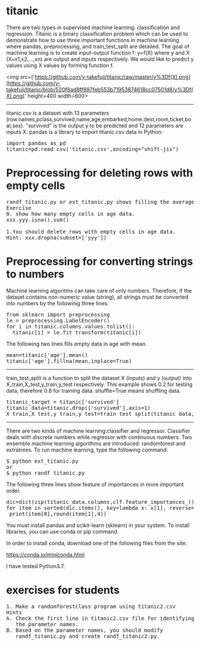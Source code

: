 # titanic 
There are two types in supervised machine learning:
classification and regression.
Titanic is a binary classification problem which can be used 
to demonstrate how to use three important functions in machine 
learning where pandas, preprocessing, and train_test_split are detailed.
The goal of machine learning is to create input-output function 
f: y=f(X) where y and X (X=x1,x2,...,xn) are output and inputs respectively. 
We would like to predict y values using X values by forming function f.

<img src=['https://github.com/y-takefuji/titanic/raw/master/y%3Df(X).png](https://github.com/y-takefuji/titanic/blob/520f8ad8ff897feb553b71953874618cc07501d8/y%3Df(X).png)' height=400 width=600>

----------------------------
titanic.csv is a dataset with 13 parameters (row.names,pclass,survived,name,age,embarked,home.dest,room,ticket,boat,sex). "survived" is the output y to be predicted and 12 parameters are inputs X. pandas is a library to import titanic.csv data in Python:
<pre>
import pandas as pd
titanic=pd.read_csv('titanic.csv',encoding="shift-jis")
</pre>
# Preprocessing for deleting rows with empty cells
<pre>
randf_titanic.py or ext_titanic.py shows filling the average age in empty age data.
Exercise
0. show how many empty cells in age data.
xxx.yyy.isna().sum()

1.You should delete rows with empty cells in age data.
Hint: xxx.dropna(subset=['yyy'])
</pre>

# Preprocessing for converting strings to numbers

Machine learning algoritms can take care of only numbers. Therefore, if the dataset contains non-numeric value (string), all strings must be converted into numbers by the followinig three lines:
<pre>
from sklearn import preprocessing
le = preprocessing.LabelEncoder()
for i in titanic.columns.values.tolist():
  titanic[i] = le.fit_transform(titanic[i])
</pre>
The following two lines fills empty data in age with mean.
<pre>
mean=titanic['age'].mean()
titanic['age'].fillna(mean,inplace=True)
</pre>
---------------------------

train_test_split is a function to split the dataset X (inputs) and y (output) into X_train,X_test,y_train,y_test respectively. This example shows 0.2 for testing data, therefore 0.8 for training data. shuffle=True means shuffling data.
<pre>
titanic_target = titanic['survived']
titanic_data=titanic.drop(['survived'],axis=1)
X_train,X_test,y_train,y_test=train_test_split(titanic_data,titanic_target,test_size=0.2,random_state=54,shuffle=True)
</pre>
--------------------------

There are two kinds of machine learning:classifier and regressor. Classifier deals with discrete numbers while regressor with continuous numbers. Two ensemble machine learning algorithms are introduced: randomforest and extratrees. To run machine learning, type the following command:
<pre>
$ python ext_titanic.py
or
$ python randf_titanic.py
</pre>

The following three lines show feature of importances in more important order.
<pre>
dic=dict(zip(titanic_data.columns,clf.feature_importances_))
for item in sorted(dic.items(), key=lambda x: x[1], reverse=True):
 print(item[0],round(item[1],4))
</pre>

You must install pandas and scikit-learn (sklearn) in your system. To install libraries, you can use conda or pip command.

In order to install conda, download one of the following files from the site:

https://conda.io/miniconda.html

I have tested Python3.7.

# exercises for students
<pre>
1. Make a randomforestclass program using titanic2.csv
Hints
A. Check the first line in titanic2.csv file for identifying 
   the parameter names.
B. Based on the parameter names, you should modify 
   randf_titanic.py and create randf_titanic2.py.

</pre>
